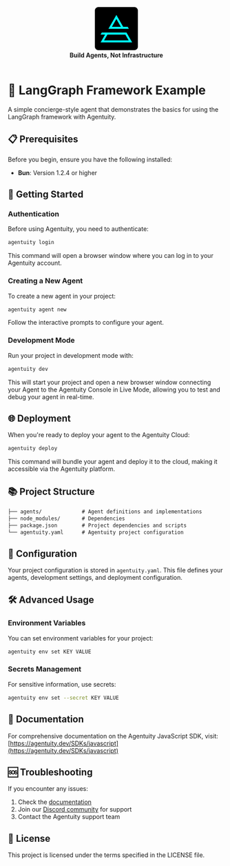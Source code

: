 <div align="center">
    <img src="https://raw.githubusercontent.com/agentuity/cli/refs/heads/main/.github/Agentuity.png" alt="Agentuity" width="100"/> <br/>
    <strong>Build Agents, Not Infrastructure</strong> <br/>
<br />
</div>

# 🤖 LangGraph Framework Example

A simple concierge-style agent that demonstrates the basics for using the LangGraph framework with Agentuity.

## 📋 Prerequisites

Before you begin, ensure you have the following installed:

- **Bun**: Version 1.2.4 or higher

## 🚀 Getting Started

### Authentication

Before using Agentuity, you need to authenticate:

```bash
agentuity login
```

This command will open a browser window where you can log in to your Agentuity account.

### Creating a New Agent

To create a new agent in your project:

```bash
agentuity agent new
```

Follow the interactive prompts to configure your agent.

### Development Mode

Run your project in development mode with:

```bash
agentuity dev
```

This will start your project and open a new browser window connecting your Agent to the Agentuity Console in Live Mode, allowing you to test and debug your agent in real-time.

## 🌐 Deployment

When you're ready to deploy your agent to the Agentuity Cloud:

```bash
agentuity deploy
```

This command will bundle your agent and deploy it to the cloud, making it accessible via the Agentuity platform.

## 📚 Project Structure

```
├── agents/             # Agent definitions and implementations
├── node_modules/       # Dependencies
├── package.json        # Project dependencies and scripts
└── agentuity.yaml      # Agentuity project configuration
```

## 🔧 Configuration

Your project configuration is stored in `agentuity.yaml`. This file defines your agents, development settings, and deployment configuration.

## 🛠️ Advanced Usage

### Environment Variables

You can set environment variables for your project:

```bash
agentuity env set KEY VALUE
```

### Secrets Management

For sensitive information, use secrets:

```bash
agentuity env set --secret KEY VALUE
```

## 📖 Documentation

For comprehensive documentation on the Agentuity JavaScript SDK, visit:
[https://agentuity.dev/SDKs/javascript](https://agentuity.dev/SDKs/javascript)

## 🆘 Troubleshooting

If you encounter any issues:

1. Check the [documentation](https://agentuity.dev/SDKs/javascript)
2. Join our [Discord community](https://discord.gg/agentuity) for support
3. Contact the Agentuity support team

## 📝 License

This project is licensed under the terms specified in the LICENSE file.
